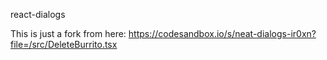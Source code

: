 react-dialogs

This is just a fork from here: 
https://codesandbox.io/s/neat-dialogs-ir0xn?file=/src/DeleteBurrito.tsx
